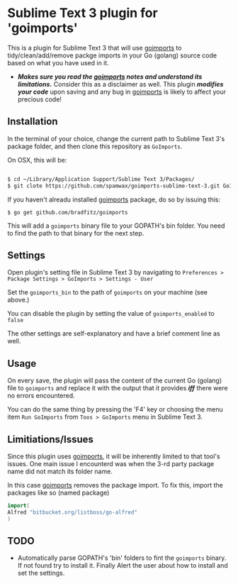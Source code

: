 Sublime Text 3 plugin for 'goimports'
========================

This is a plugin for Sublime Text 3 that will use [goimports](http://github.com/bradfitz/goimports "goimports repository") to tidy/clean/add/remove packge imports in your
Go (golang) source code based on what you have used in it.

- ***Makes sure you read the [goimports](http://github.com/bradfitz/goimports "goimports repository") notes and understand its limitations.*** Consider this as a disclaimer as well. This plugin ***___modifies your code___*** upon saving and any bug in [goimports](http://github.com/bradfitz/goimports "goimports repository") is likely to affect your precious code!

Installation
-

In the terminal of your choice, change the current path to Sublime Text 3's package folder, and then clone this repository as `GoImports`.

On OSX, this will be:
```bash

$ cd ~/Library/Application Support/Sublime Text 3/Packages/
$ git clote https://github.com/spamwax/goimports-sublime-text-3.git GoImports
```

If you haven't alreadu installed [goimports](http://github.com/bradfitz/goimports "goimports repository") package, do so by issuing this:

`$ go get github.com/bradfitz/goimports`

This will add a `goimports` binary file to your GOPATH's bin folder.
You need to find the path to that binary for the next step.

Settings
-
Open plugin's setting file in Sublime Text 3 by navigating to `Preferences > Package Settings > GoImports > Settings - User`

Set the `goimports_bin` to the path of `goimports` on your machine (see above.)

You can disable the plugin by setting the value of `goimports_enabled` to `false`

The other settings are self-explanatory and have a brief comment line as well.

Usage
-
On every save, the plugin will pass the content of the current Go (golang) file to `goimports` and
replace it with the output that it provides ***iff*** there were no errors encountered.

You can do the same thing by pressing the 'F4' key or choosing the menu item `Run GoImports`
from `Toos > GoImports` menu in Sublime Text 3.

Limitiations/Issues
-
Since this plugin uses [goimports](http://github.com/bradfitz/goimports "goimports repository"), it will be inherently limited to that tool's issues.
One main issue I encounterd was when the 3-rd party package name did not match its folder name.

In this case [goimports](http://github.com/bradfitz/goimports "goimports repository") removes the package import. To fix this, import the packages like so (named package)

```go
import(
Alfred "bitbucket.org/listboss/go-alfred"
)
```

TODO
-
- Automatically parse GOPATH's 'bin' folders to fint the `goimports` binary.
If not found try to install it. Finally Alert the user about how to install and
set the settings.

